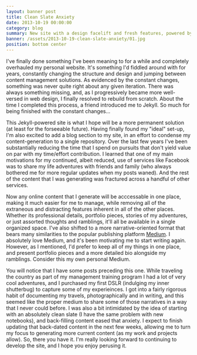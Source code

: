 ```yaml
---
layout: banner post
title: Clean Slate Anxiety
date: 2013-10-19 00:00:00
category: blog
summary: New site with a design facelift and fresh features, powered by Jekyll
banner: /assets/2013-10-19-clean-slate-anxiety/01.jpg
position: bottom center
---
```


I've finally done something I've been meaning to for a while and completely overhauled my personal website. It's something I'd fiddled around with for years, constantly changing the structure and design and jumping between content management solutions. As evidenced by the constant changes, something was never quite right about any given iteration. There was always something missing, and, as I progressively became more well-versed in web design, I finally resolved to rebuild from scratch. About the time I completed this process, a friend introduced me to Jekyll. So much for being finished with the constant changes...

This Jekyll-powered site is what I hope will be a more permanent solution (at least for the forseeable future). Having finally found my "ideal" set-up, I'm also excited to add a blog section to my site, in an effort to condense my content-generation to a single repository. Over the last few years I've been substantially reducing the time that I spend on pursuits that don't yield value on par with my time/effort contribution. I learned that one of my main motivations for my continued, albeit reduced, use of services like Facebook was to share my life adventures with friends and family (who always bothered me for more regular updates when my posts waned). And the rest of the content that I was generating was fractured across a handful of other services.

Now any online content that I generate will be acccessable in one place, making it much easier for me to manage, while removing all of the extraneous and distracting features inherent in all of the other places. Whether its professional details, portfolio pieces, stories of my adventures, or just assorted thoughts and ramblings, it'll all be available in a single organized space. I've also shifted to a more narrative-oriented format that bears many similarities to the popular publishing platform [Medium](http://www.medium.com). I absolutely love Medium, and it's been motivating me to start writing again. However, as I mentioned, I'd prefer to keep all of my things in one place, and present portfolio pieces and a more detailed bio alongside my ramblings. Consider this my own personal Medium.

You will notice that I have some posts preceding this one. While traveling the country as part of my management training program I had a lot of very cool adventures, and I purchased my first DSLR (indulging my inner shutterbug) to capture some of my experieinces. I got into a fairly rigorous habit of documenting my travels, photographically and in writing, and this seemed like the proper medium to share some of those narratives in a way that I never could before. I was also a bit intimidated by the idea of starting with an absolutely clean slate (I have the same problem with new notebooks), and back-filling content eased that anxiety. I expect to finish updating that back-dated content in the next few weeks, allowing me to turn my focus to generating more current content (as my work and projects allow). So, there you have it. I'm really looking forward to continuing to develop the site, and I hope you enjoy perusing it.